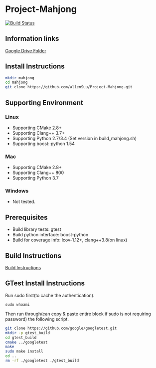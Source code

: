 # Project-Mahjong

[![Build Status](https://travis-ci.com/al1enSuu/Project-Mahjong.svg?token=4by9Ez4yfBLSeZfufxzo&branch=master)](https://travis-ci.com/al1enSuu/Project-Mahjong)

## Information links
[Google Drive Folder](https://drive.google.com/open?id=0B0f599yzLN08TDNKWkhPMEh0dHM)

## Install Instructions
```bash
mkdir mahjong
cd mahjong
git clone https://github.com/al1enSuu/Project-Mahjong.git
```

## Supporting Environment
### Linux
+ Supporting CMake 2.8+
+ Supporting Clang++ 3.7+
+ Supporting Python 2.7/3.4 (Set version in build_mahjong.sh)
+ Supporting boost::python 1.54

### Mac
+ Supporting CMake 2.8+
+ Supporting Clang++ 800
+ Supporting Python 3.7

### Windows
- Not tested.

## Prerequisites
* Build library tests: gtest
* Build python interface: boost-python
* Build for coverage info: lcov-1.12+, clang++3.8(on linux)

## Build Instructions
[Build Instructions](https://github.com/al1enSuu/Project-Mahjong/wiki/Build-Instructions)

## GTest Install Instructions
Run sudo first(to cache the authentication).
```
sudo whoami
```

Then run through(can copy & paste entire block if sudo is not requiring password) the following script.
```bash
git clone https://github.com/google/googletest.git
mkdir -p gtest_build
cd gtest_build
cmake ../googletest
make
sudo make install
cd ..
rm -rf ./googletest ./gtest_build

```
